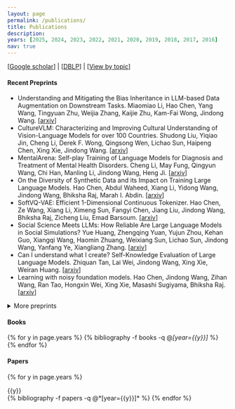 ```yaml
---
layout: page
permalink: /publications/
title: Publications
description: 
years: [2025, 2024, 2023, 2022, 2021, 2020, 2019, 2018, 2017, 2016]
nav: true
---
```


[[Google scholar](https://scholar.google.com/citations?user=hBZ_tKsAAAAJ)] | [[DBLP](https://dblp.org/pid/19/2969-1.html)] | [[View by topic](https://jd92.wang/research/)]

#### Recent Preprints


- Understanding and Mitigating the Bias Inheritance in LLM-based Data Augmentation on Downstream Tasks. Miaomiao Li, Hao Chen, Yang Wang, Tingyuan Zhu, Weijia Zhang, Kaijie Zhu, Kam-Fai Wong, Jindong Wang. [[arxiv](https://arxiv.org/abs/2502.04419)]
- CultureVLM: Characterizing and Improving Cultural Understanding of Vision-Language Models for over 100 Countries. Shudong Liu, Yiqiao Jin, Cheng Li, Derek F. Wong, Qingsong Wen, Lichao Sun, Haipeng Chen, Xing Xie, Jindong Wang. [[arxiv](https://arxiv.org/abs/2501.01282)]
- MentalArena: Self-play Training of Language Models for Diagnosis and Treatment of Mental Health Disorders. Cheng Li, May Fung, Qingyun Wang, Chi Han, Manling Li, Jindong Wang, Heng Ji. [[arxiv](https://arxiv.org/abs/2410.06845)]
- On the Diversity of Synthetic Data and its Impact on Training Large Language Models. Hao Chen, Abdul Waheed, Xiang Li, Yidong Wang, Jindong Wang, Bhiksha Raj, Marah I. Abdin. [[arxiv](https://arxiv.org/abs/2410.15226)]
- SoftVQ-VAE: Efficient 1-Dimensional Continuous Tokenizer. Hao Chen, Ze Wang, Xiang Li, Ximeng Sun, Fangyi Chen, Jiang Liu, Jindong Wang, Bhiksha Raj, Zicheng Liu, Emad Barsoum. [[arxiv](https://arxiv.org/abs/2412.10958)]
- Social Science Meets LLMs: How Reliable Are Large Language Models in Social Simulations? Yue Huang, Zhengqing Yuan, Yujun Zhou, Kehan Guo, Xiangqi Wang, Haomin Zhuang, Weixiang Sun, Lichao Sun, Jindong Wang, Yanfang Ye, Xiangliang Zhang. [[arxiv](https://arxiv.org/abs/2410.23426)]
- Can I understand what I create? Self-Knowledge Evaluation of Large Language Models. Zhiquan Tan, Lai Wei, Jindong Wang, Xing Xie, Weiran Huang. [[arxiv](https://arxiv.org/abs/2406.06140)]
- Learning with noisy foundation models. Hao Chen, Jindong Wang, Zihan Wang, Ran Tao, Hongxin Wei, Xing Xie, Masashi Sugiyama, Bhiksha Raj. [[arxiv](https://arxiv.org/abs/2403.06869)]

<details>
<summary>More preprints</summary>
<ul>
  <li>
    Meta Semantic Template for Evaluation of Large Language Models. Yachuan Liu, Liang Chen, Jindong Wang, Qiaozhu Mei, Xing Xie. [<a href="https://arxiv.org/abs/2310.01448" target="_blank">arxiv</a>]
  </li>
  <li>
    Frustratingly Easy Model Generalization by Dummy Risk Minimization. Juncheng Wang, Jindong Wang, Xixu Hu, Shujun Wang, Xing Xie. [<a href="https://arxiv.org/abs/2308.02287" target="_blank">arxiv</a>]
  </li>
  <li>
    Equivariant Disentangled Transformation for Domain Generalization under Combination Shift. Yivan Zhang, Jindong Wang, Xing Xie, and Masashi Sugiyama. [<a href="https://arxiv.org/abs/2208.02011" target="_blank">arxiv</a>]
  </li>
  <li>
    Learning Invariant Representations across Domains and Tasks. Jindong Wang, Wenjie Feng, Chang Liu, Chaohui Yu, Mingxuan Du, Renjun Xu, Tao Qin, and Tie-Yan Liu. [<a href="https://arxiv.org/abs/2103.05114" target="_blank">arxiv</a>]
  </li>
  <li>
    Learning to match distributions for domain adaptation. Chaohui Yu, Jindong Wang, Chang Liu, Tao Qin, Renjun Xu, Wenjie Feng, Yiqiang Chen, and Tie-Yan Liu. [<a href="https://arxiv.org/abs/2007.10791" target="_blank">arxiv</a>]
  </li>
</ul>

</details>


#### Books

<div class="publications">

{% for y in page.years %}
  {% bibliography -f books -q @*[year={{y}}]* %}
{% endfor %}

</div>

#### Papers

<div class="publications">

{% for y in page.years %}
<div>{{y}}</div>
  {% bibliography -f papers -q @*[year={{y}}]* %}
{% endfor %}

</div>
